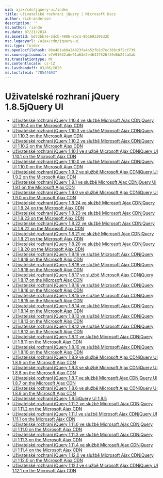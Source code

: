 ```yaml
---
uid: ajax/cdn/jquery-ui/index
title: uživatelské rozhraní jQuery | Microsoft Docs
author: rick-anderson
description: ''
ms.author: riande
ms.date: 07/21/2014
ms.assetid: bd72bb7e-bdcb-490b-8bc1-9b669329632b
msc.legacyurl: /ajax/cdn/jquery-ui
msc.type: folder
ms.openlocfilehash: 00e481ab8a24823fa4b52fb2d7ec38bc9f2cf739
ms.sourcegitcommit: e7e91932a6e91a63e2e46417626f39d6b244a3ab
ms.translationtype: MT
ms.contentlocale: cs-CZ
ms.lasthandoff: 03/06/2020
ms.locfileid: "78544693"
---
```

# <a name="jquery-ui"></a><span data-ttu-id="6a1fa-102">Uživatelské rozhraní jQuery 1.8.5</span><span class="sxs-lookup"><span data-stu-id="6a1fa-102">jQuery UI</span></span>

- [<span data-ttu-id="6a1fa-103">Uživatelské rozhraní jQuery 1.10.4 ve službě Microsoft Ajax CDN</span><span class="sxs-lookup"><span data-stu-id="6a1fa-103">jQuery UI 1.10.4 on the Microsoft Ajax CDN</span></span>](cdnjqueryui1104.md)
- [<span data-ttu-id="6a1fa-104">Uživatelské rozhraní jQuery 1.10.3 ve službě Microsoft Ajax CDN</span><span class="sxs-lookup"><span data-stu-id="6a1fa-104">jQuery UI 1.10.3 on the Microsoft Ajax CDN</span></span>](cdnjqueryui1103.md)
- [<span data-ttu-id="6a1fa-105">Uživatelské rozhraní jQuery 1.10.2 ve službě Microsoft Ajax CDN</span><span class="sxs-lookup"><span data-stu-id="6a1fa-105">jQuery UI 1.10.2 on the Microsoft Ajax CDN</span></span>](cdnjqueryui1102.md)
- [<span data-ttu-id="6a1fa-106">Uživatelské rozhraní jQuery 1.10.1 ve službě Microsoft Ajax CDN</span><span class="sxs-lookup"><span data-stu-id="6a1fa-106">jQuery UI 1.10.1 on the Microsoft Ajax CDN</span></span>](cdnjqueryui1101.md)
- [<span data-ttu-id="6a1fa-107">Uživatelské rozhraní jQuery 1.10.0 ve službě Microsoft Ajax CDN</span><span class="sxs-lookup"><span data-stu-id="6a1fa-107">jQuery UI 1.10.0 on the Microsoft Ajax CDN</span></span>](cdnjqueryui1100.md)
- [<span data-ttu-id="6a1fa-108">Uživatelské rozhraní jQuery 1.9.2 ve službě Microsoft Ajax CDN</span><span class="sxs-lookup"><span data-stu-id="6a1fa-108">jQuery UI 1.9.2 on the Microsoft Ajax CDN</span></span>](cdnjqueryui192.md)
- [<span data-ttu-id="6a1fa-109">Uživatelské rozhraní jQuery 1.9.1 ve službě Microsoft Ajax CDN</span><span class="sxs-lookup"><span data-stu-id="6a1fa-109">jQuery UI 1.9.1 on the Microsoft Ajax CDN</span></span>](cdnjqueryui191.md)
- [<span data-ttu-id="6a1fa-110">Uživatelské rozhraní jQuery 1.9.0 ve službě Microsoft Ajax CDN</span><span class="sxs-lookup"><span data-stu-id="6a1fa-110">jQuery UI 1.9.0 on the Microsoft Ajax CDN</span></span>](cdnjqueryui190.md)
- [<span data-ttu-id="6a1fa-111">Uživatelské rozhraní jQuery 1.8.24 ve službě Microsoft Ajax CDN</span><span class="sxs-lookup"><span data-stu-id="6a1fa-111">jQuery UI 1.8.24 on the Microsoft Ajax CDN</span></span>](cdnjqueryui1824.md)
- [<span data-ttu-id="6a1fa-112">Uživatelské rozhraní jQuery 1.8.23 ve službě Microsoft Ajax CDN</span><span class="sxs-lookup"><span data-stu-id="6a1fa-112">jQuery UI 1.8.23 on the Microsoft Ajax CDN</span></span>](cdnjqueryui1823.md)
- [<span data-ttu-id="6a1fa-113">Uživatelské rozhraní jQuery 1.8.22 ve službě Microsoft Ajax CDN</span><span class="sxs-lookup"><span data-stu-id="6a1fa-113">jQuery UI 1.8.22 on the Microsoft Ajax CDN</span></span>](cdnjqueryui1822.md)
- [<span data-ttu-id="6a1fa-114">Uživatelské rozhraní jQuery 1.8.21 ve službě Microsoft Ajax CDN</span><span class="sxs-lookup"><span data-stu-id="6a1fa-114">jQuery UI 1.8.21 on the Microsoft Ajax CDN</span></span>](cdnjqueryui1821.md)
- [<span data-ttu-id="6a1fa-115">Uživatelské rozhraní jQuery 1.8.20 ve službě Microsoft Ajax CDN</span><span class="sxs-lookup"><span data-stu-id="6a1fa-115">jQuery UI 1.8.20 on the Microsoft Ajax CDN</span></span>](cdnjqueryui1820.md)
- [<span data-ttu-id="6a1fa-116">Uživatelské rozhraní jQuery 1.8.19 ve službě Microsoft Ajax CDN</span><span class="sxs-lookup"><span data-stu-id="6a1fa-116">jQuery UI 1.8.19 on the Microsoft Ajax CDN</span></span>](cdnjqueryui1819.md)
- [<span data-ttu-id="6a1fa-117">Uživatelské rozhraní jQuery 1.8.18 ve službě Microsoft Ajax CDN</span><span class="sxs-lookup"><span data-stu-id="6a1fa-117">jQuery UI 1.8.18 on the Microsoft Ajax CDN</span></span>](cdnjqueryui1818.md)
- [<span data-ttu-id="6a1fa-118">Uživatelské rozhraní jQuery 1.8.17 ve službě Microsoft Ajax CDN</span><span class="sxs-lookup"><span data-stu-id="6a1fa-118">jQuery UI 1.8.17 on the Microsoft Ajax CDN</span></span>](cdnjqueryui1817.md)
- [<span data-ttu-id="6a1fa-119">Uživatelské rozhraní jQuery 1.8.16 ve službě Microsoft Ajax CDN</span><span class="sxs-lookup"><span data-stu-id="6a1fa-119">jQuery UI 1.8.16 on the Microsoft Ajax CDN</span></span>](cdnjqueryui1816.md)
- [<span data-ttu-id="6a1fa-120">Uživatelské rozhraní jQuery 1.8.15 ve službě Microsoft Ajax CDN</span><span class="sxs-lookup"><span data-stu-id="6a1fa-120">jQuery UI 1.8.15 on the Microsoft Ajax CDN</span></span>](cdnjqueryui1815.md)
- [<span data-ttu-id="6a1fa-121">Uživatelské rozhraní jQuery 1.8.14 ve službě Microsoft Ajax CDN</span><span class="sxs-lookup"><span data-stu-id="6a1fa-121">jQuery UI 1.8.14 on the Microsoft Ajax CDN</span></span>](cdnjqueryui1814.md)
- [<span data-ttu-id="6a1fa-122">Uživatelské rozhraní jQuery 1.8.13 ve službě Microsoft Ajax CDN</span><span class="sxs-lookup"><span data-stu-id="6a1fa-122">jQuery UI 1.8.13 on the Microsoft Ajax CDN</span></span>](cdnjqueryui1813.md)
- [<span data-ttu-id="6a1fa-123">Uživatelské rozhraní jQuery 1.8.12 ve službě Microsoft Ajax CDN</span><span class="sxs-lookup"><span data-stu-id="6a1fa-123">jQuery UI 1.8.12 on the Microsoft Ajax CDN</span></span>](cdnjqueryui1812.md)
- [<span data-ttu-id="6a1fa-124">Uživatelské rozhraní jQuery 1.8.11 ve službě Microsoft Ajax CDN</span><span class="sxs-lookup"><span data-stu-id="6a1fa-124">jQuery UI 1.8.11 on the Microsoft Ajax CDN</span></span>](cdnjqueryui1811.md)
- [<span data-ttu-id="6a1fa-125">Uživatelské rozhraní jQuery 1.8.10 ve službě Microsoft Ajax CDN</span><span class="sxs-lookup"><span data-stu-id="6a1fa-125">jQuery UI 1.8.10 on the Microsoft Ajax CDN</span></span>](cdnjqueryui1910.md)
- [<span data-ttu-id="6a1fa-126">Uživatelské rozhraní jQuery 1.8.9 ve službě Microsoft Ajax CDN</span><span class="sxs-lookup"><span data-stu-id="6a1fa-126">jQuery UI 1.8.9 on the Microsoft Ajax CDN</span></span>](cdnjqueryui189.md)
- [<span data-ttu-id="6a1fa-127">Uživatelské rozhraní jQuery 1.8.8 ve službě Microsoft Ajax CDN</span><span class="sxs-lookup"><span data-stu-id="6a1fa-127">jQuery UI 1.8.8 on the Microsoft Ajax CDN</span></span>](cdnjqueryui188.md)
- [<span data-ttu-id="6a1fa-128">Uživatelské rozhraní jQuery 1.8.7 ve službě Microsoft Ajax CDN</span><span class="sxs-lookup"><span data-stu-id="6a1fa-128">jQuery UI 1.8.7 on the Microsoft Ajax CDN</span></span>](cdnjqueryui187.md)
- [<span data-ttu-id="6a1fa-129">Uživatelské rozhraní jQuery 1.8.6 ve službě Microsoft Ajax CDN</span><span class="sxs-lookup"><span data-stu-id="6a1fa-129">jQuery UI 1.8.6 on the Microsoft Ajax CDN</span></span>](cdnjqueryui186.md)
- [<span data-ttu-id="6a1fa-130">Uživatelské rozhraní jQuery 1.8.5</span><span class="sxs-lookup"><span data-stu-id="6a1fa-130">jQuery UI 1.8.5</span></span>](cdnjqueryui185.md)
- [<span data-ttu-id="6a1fa-131">Uživatelské rozhraní jQuery 1.11.2 ve službě Microsoft Ajax CDN</span><span class="sxs-lookup"><span data-stu-id="6a1fa-131">jQuery UI 1.11.2 on the Microsoft Ajax CDN</span></span>](cdnjqueryui1112.md)
- [<span data-ttu-id="6a1fa-132">Uživatelské rozhraní jQuery 1.11.1 ve službě Microsoft Ajax CDN</span><span class="sxs-lookup"><span data-stu-id="6a1fa-132">jQuery UI 1.11.1 on the Microsoft Ajax CDN</span></span>](cdnjqueryui1111.md)
- [<span data-ttu-id="6a1fa-133">Uživatelské rozhraní jQuery 1.11.0 ve službě Microsoft Ajax CDN</span><span class="sxs-lookup"><span data-stu-id="6a1fa-133">jQuery UI 1.11.0 on the Microsoft Ajax CDN</span></span>](cdnjqueryui1110.md)
- [<span data-ttu-id="6a1fa-134">Uživatelské rozhraní jQuery 1.11.3 ve službě Microsoft Ajax CDN</span><span class="sxs-lookup"><span data-stu-id="6a1fa-134">jQuery UI 1.11.3 on the Microsoft Ajax CDN</span></span>](cdnjqueryui1113.md)
- [<span data-ttu-id="6a1fa-135">Uživatelské rozhraní jQuery 1.11.4 ve službě Microsoft Ajax CDN</span><span class="sxs-lookup"><span data-stu-id="6a1fa-135">jQuery UI 1.11.4 on the Microsoft Ajax CDN</span></span>](cdnjqueryui1114.md)
- [<span data-ttu-id="6a1fa-136">Uživatelské rozhraní jQuery 1.12.0 ve službě Microsoft Ajax CDN</span><span class="sxs-lookup"><span data-stu-id="6a1fa-136">jQuery UI 1.12.0 on the Microsoft Ajax CDN</span></span>](cdnjqueryui1120.md)
- [<span data-ttu-id="6a1fa-137">Uživatelské rozhraní jQuery 1.12.1 ve službě Microsoft Ajax CDN</span><span class="sxs-lookup"><span data-stu-id="6a1fa-137">jQuery UI 1.12.1 on the Microsoft Ajax CDN</span></span>](cdnjqueryui1121.md)
